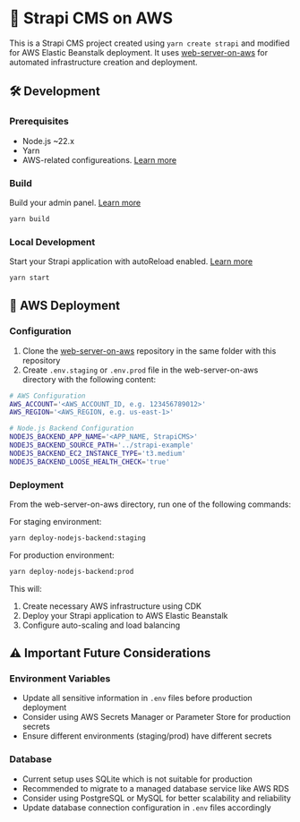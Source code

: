 # 🚀 Strapi CMS on AWS

This is a Strapi CMS project created using `yarn create strapi` and modified for AWS Elastic Beanstalk deployment. It uses [web-server-on-aws](https://github.com/shuo-s-feng/web-server-on-aws) for automated infrastructure creation and deployment.

## 🛠️ Development

### Prerequisites

- Node.js ~22.x
- Yarn
- AWS-related configureations. [Learn more](https://github.com/shuo-s-feng/web-server-on-aws?tab=readme-ov-file#prerequisites)

### Build

Build your admin panel. [Learn more](https://docs.strapi.io/dev-docs/cli#strapi-build)

```bash
yarn build
```

### Local Development

Start your Strapi application with autoReload enabled. [Learn more](https://docs.strapi.io/dev-docs/cli#strapi-start)

```bash
yarn start
```

## 🚀 AWS Deployment

### Configuration

1. Clone the [web-server-on-aws](https://github.com/shuo-s-feng/web-server-on-aws) repository in the same folder with this repository
2. Create `.env.staging` or `.env.prod` file in the web-server-on-aws directory with the following content:

```bash
# AWS Configuration
AWS_ACCOUNT='<AWS_ACCOUNT_ID, e.g. 123456789012>'
AWS_REGION='<AWS_REGION, e.g. us-east-1>'

# Node.js Backend Configuration
NODEJS_BACKEND_APP_NAME='<APP_NAME, StrapiCMS>'
NODEJS_BACKEND_SOURCE_PATH='../strapi-example'
NODEJS_BACKEND_EC2_INSTANCE_TYPE='t3.medium'
NODEJS_BACKEND_LOOSE_HEALTH_CHECK='true'
```

### Deployment

From the web-server-on-aws directory, run one of the following commands:

For staging environment:

```bash
yarn deploy-nodejs-backend:staging
```

For production environment:

```bash
yarn deploy-nodejs-backend:prod
```

This will:

1. Create necessary AWS infrastructure using CDK
2. Deploy your Strapi application to AWS Elastic Beanstalk
3. Configure auto-scaling and load balancing

## ⚠️ Important Future Considerations

### Environment Variables

- Update all sensitive information in `.env` files before production deployment
- Consider using AWS Secrets Manager or Parameter Store for production secrets
- Ensure different environments (staging/prod) have different secrets

### Database

- Current setup uses SQLite which is not suitable for production
- Recommended to migrate to a managed database service like AWS RDS
- Consider using PostgreSQL or MySQL for better scalability and reliability
- Update database connection configuration in `.env` files accordingly
